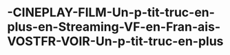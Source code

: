 # -CINEPLAY-FILM-Un-p-tit-truc-en-plus-en-Streaming-VF-en-Fran-ais-VOSTFR-VOIR-Un-p-tit-truc-en-plus